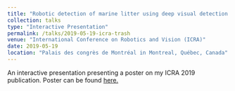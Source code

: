 ```yaml
---
title: "Robotic detection of marine litter using deep visual detection models"
collection: talks
type: "Interactive Presentation"
permalink: /talks/2019-05-19-icra-trash
venue: "International Conference on Robotics and Vision (ICRA)"
date: 2019-05-19
location: "Palais des congrès de Montréal in Montreal, Québec, Canada"
---
```

An interactive presentation presenting a poster on my ICRA 2019 publication. Poster can be found [here.](https://fultonms.github.io/files/talks/rcvm_icra_2019_poster.pdf)